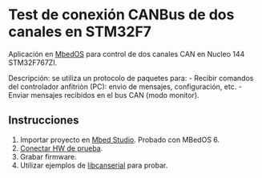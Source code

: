 Test de conexión CANBus de dos canales en STM32F7
=========================================

Aplicación en [MbedOS](https://os.mbed.com/mbed-os/) para control de dos canales CAN en Nucleo 144 STM32F767ZI.

Descripción: se utiliza un protocolo de paquetes para:
    - Recibir comandos del controlador anfitriòn (PC): envìo de mensajes, configuración, etc.
    - Enviar mensajes recibidos en el bus CAN (modo monitor).

Instrucciones
-------------

1. Importar proyecto en [Mbed Studio](https://os.mbed.com/studio/). Probado con MBedOS 6.
2. [Conectar HW de prueba](../../doc/hw_setup.md).
3. Grabar firmware.
4. Utilizar ejemplos de [libcanserial](../../host/libcanserial) para probar.